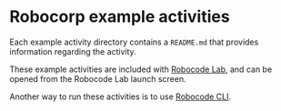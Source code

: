 # Robocorp example activities

Each example activity directory contains a `README.md` that provides information regarding the activity.

These example activities are included with [Robocode Lab](https://cloud.robocorp.com/private/download-robocode), and can be opened from the Robocode Lab launch screen.

Another way to run these activities is to use [Robocode CLI](https://pypi.org/project/robocode/).

